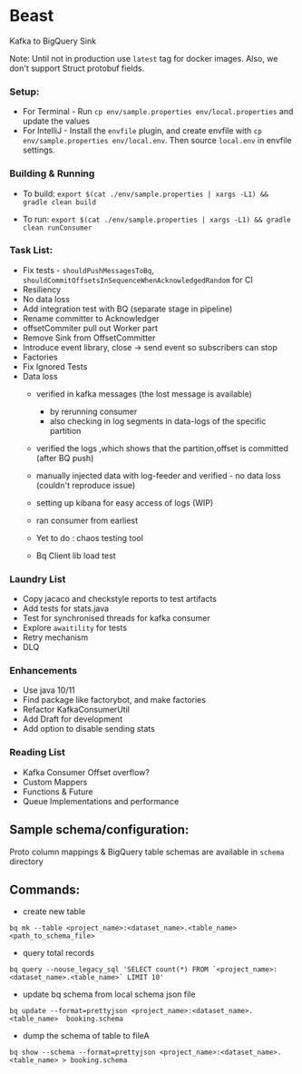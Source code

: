 # Beast

Kafka to BigQuery Sink

Note: Until not in production use `latest` tag for docker images. Also, we don't support Struct protobuf fields.

### Setup:
* For Terminal - Run `cp env/sample.properties env/local.properties` and update the values
* For IntelliJ - Install the `envfile` plugin, and create envfile with `cp env/sample.properties env/local.env`. Then source `local.env` in envfile settings.

### Building & Running

* To build:
`export $(cat ./env/sample.properties | xargs -L1) && gradle clean build`

* To run:
`export $(cat ./env/sample.properties | xargs -L1) && gradle clean runConsumer`

### Task List:
* Fix tests - `shouldPushMessagesToBq`, `shouldCommitOffsetsInSequenceWhenAcknowledgedRandom` for CI
* Resiliency
* No data loss
* Add integration test with BQ (separate stage in pipeline)
* Rename committer to Acknowledger
* offsetCommiter pull out Worker part
* Remove Sink from OffsetCommitter
* Introduce event library, close -> send event so subscribers can stop
* Factories
* Fix Ignored Tests
* Data loss
    - verified in kafka messages (the lost message is available)
        - by rerunning consumer
        - also checking in log segments in data-logs of the specific partition
    - verified the logs ,which shows that the partition,offset is committed (after BQ push)
    - manually injected data with log-feeder and verified - no data loss (couldn't reproduce issue)
    - setting up kibana for easy access of logs (WIP)
    - ran consumer from earliest
    
    - Yet to do : chaos testing tool
    - Bq Client lib load test

### Laundry List
* Copy jacaco and checkstyle reports to test artifacts
* Add tests for stats.java
* Test for synchronised threads for kafka consumer
* Explore `awaitility` for tests
* Retry mechanism
* DLQ

### Enhancements
* Use java 10/11
* Find package like factorybot, and make factories
* Refactor KafkaConsumerUtil
* Add Draft for development
* Add option to disable sending stats

### Reading List
* Kafka Consumer Offset overflow?
* Custom Mappers
* Functions & Future
* Queue Implementations and performance

## Sample schema/configuration:
Proto column mappings & BigQuery table schemas are available in `schema` directory

## Commands:
- create new table
```
bq mk --table <project_name>:<dataset_name>.<table_name> <path_to_schema_file>
```
- query total records
```
bq query --nouse_legacy_sql 'SELECT count(*) FROM `<project_name>:<dataset_name>.<table_name>` LIMIT 10'
```
- update bq schema from local schema json file
```
bq update --format=prettyjson <project_name>:<dataset_name>.<table_name>  booking.schema
```
-  dump the schema of table to fileA
```
bq show --schema --format=prettyjson <project_name>:<dataset_name>.<table_name> > booking.schema
```
